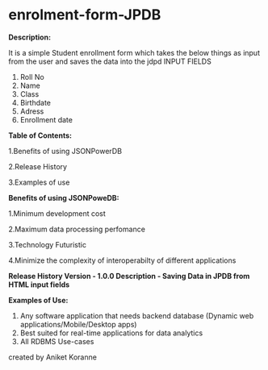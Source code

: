 # enrolment-form-JPDB
**Description:**

It is a simple Student enrollment form which takes the below things as input from the user and saves the data into the jdpd
INPUT FIELDS
1. Roll No
2. Name
3. Class
4. Birthdate
5. Adress
6. Enrollment date


**Table of Contents:**

1.Benefits of using JSONPowerDB

2.Release History

3.Examples of use

**Benefits of using JSONPoweDB:**

1.Minimum development cost

2.Maximum data processing perfomance

3.Technology Futuristic

4.Minimize the complexity of interoperabilty of different applications



**Release History Version - 1.0.0 Description - Saving Data in JPDB from HTML input fields**



**Examples of Use:**
1. Any software application that needs backend database (Dynamic web applications/Mobile/Desktop apps)
2. Best suited for real-time applications for data analytics
3. All RDBMS Use-cases

created by Aniket Koranne
